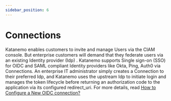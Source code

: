 ```yaml
---
sidebar_position: 6
---
```


# Connections

Katanemo enables customers to invite and manage Users via the CIAM console. But enterprise customers will demand that they federate users via an existing Identity provider (Idp) . Katanemo supports Single sign-on (SSO) for OIDC and SAML compliant Identity providers like Okta, Ping, Auth0 via Connections. An enterprise IT administrator simply creates a Connection to their preferred Idp, and Katanemo uses the upstream Idp to initiate login and manages the token lifecycle before returning an authorization code to the application via its configured redirect_uri. For more details, read [How to Configure a New OIDC connection?](../how-to-guides/oidc-connection)
